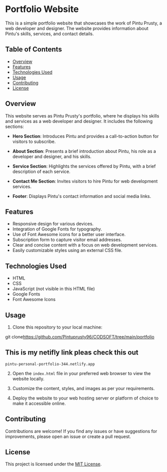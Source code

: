 # Portfolio Website

This is a simple portfolio website that showcases the work of Pintu Prusty, a web developer and designer. The website provides information about Pintu's skills, services, and contact details.

## Table of Contents

- [Overview](#overview)
- [Features](#features)
- [Technologies Used](#technologies-used)
- [Usage](#usage)
- [Contributing](#contributing)
- [License](#license)

## Overview

This website serves as Pintu Prusty's portfolio, where he displays his skills and services as a web developer and designer. It includes the following sections:

- **Hero Section**: Introduces Pintu and provides a call-to-action button for visitors to subscribe.

- **About Section**: Presents a brief introduction about Pintu, his role as a developer and designer, and his skills.

- **Service Section**: Highlights the services offered by Pintu, with a brief description of each service.

- **Contact Me Section**: Invites visitors to hire Pintu for web development services.

- **Footer**: Displays Pintu's contact information and social media links.

## Features

- Responsive design for various devices.
- Integration of Google Fonts for typography.
- Use of Font Awesome icons for a better user interface.
- Subscription form to capture visitor email addresses.
- Clear and concise content with a focus on web development services.
- Easily customizable styles using an external CSS file.

## Technologies Used

- HTML
- CSS
- JavaScript (not visible in this HTML file)
- Google Fonts
- Font Awesome Icons

## Usage

1. Clone this repository to your local machine:

git clone<https://github.com/Pintuprusty96/CODSOFT/tree/main/portfolio>

## This is my netifly link pleas check this out
    pintu-personal-portfolio-344.netlify.app

2. Open the `index.html` file in your preferred web browser to view the website locally.

3. Customize the content, styles, and images as per your requirements.

4. Deploy the website to your web hosting server or platform of choice to make it accessible online.

## Contributing

Contributions are welcome! If you find any issues or have suggestions for improvements, please open an issue or create a pull request.

## License

This project is licensed under the [MIT License](LICENSE).
